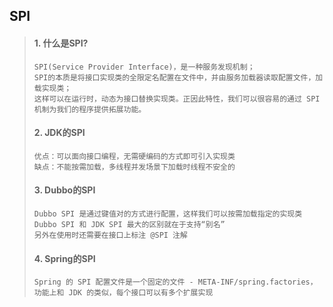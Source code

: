 ## SPI
> #### 1. 什么是SPI?
> ```
> SPI(Service Provider Interface)，是一种服务发现机制；
> SPI的本质是将接口实现类的全限定名配置在文件中，并由服务加载器读取配置文件，加载实现类；
> 这样可以在运行时，动态为接口替换实现类。正因此特性，我们可以很容易的通过 SPI 机制为我们的程序提供拓展功能。
>```
> #### 2. JDK的SPI
> ```
> 优点：可以面向接口编程，无需硬编码的方式即可引入实现类
> 缺点：不能按需加载，多线程并发场景下加载时线程不安全的
> ```
> #### 3. Dubbo的SPI
> ```
> Dubbo SPI 是通过键值对的方式进行配置，这样我们可以按需加载指定的实现类
> Dubbo SPI 和 JDK SPI 最大的区别就在于支持“别名”
> 另外在使用时还需要在接口上标注 @SPI 注解
> ```
> #### 4. Spring的SPI
> ```
> Spring 的 SPI 配置文件是一个固定的文件 - META-INF/spring.factories，功能上和 JDK 的类似，每个接口可以有多个扩展实现
> ```